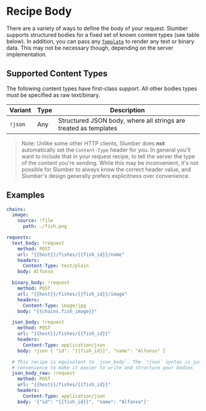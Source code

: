 # Recipe Body

There are a variety of ways to define the body of your request. Slumber supports structured bodies for a fixed set of known content types (see table below). In addition, you can pass any [`Template`](./template.md) to render any text or binary data. This may not be necessary though, depending on the server implementation.

## Supported Content Types

The following content types have first-class support. All other bodies types must be specified as raw text/binary.

| Variant | Type | Description                                                      |
| ------- | ---- | ---------------------------------------------------------------- |
| `!json` | Any  | Structured JSON body, where all strings are treated as templates |

> Note: Unlike some other HTTP clients, Slumber does **not** automatically set the `Content-Type` header for you. In general you'll want to include that in your request recipe, to tell the server the type of the content you're sending. While this may be inconvenient, it's not possible for Slumber to always know the correct header value, and Slumber's design generally prefers explicitness over convenience.

## Examples

```yaml
chains:
  image:
    source: !file
      path: ./fish.png

requests:
  text_body: !request
    method: POST
    url: "{{host}}/fishes/{{fish_id}}/name"
    headers:
      Content-Type: text/plain
    body: Alfonso

  binary_body: !request
    method: POST
    url: "{{host}}/fishes/{{fish_id}}/image"
    headers:
      Content-Type: image/jpg
    body: "{{chains.fish_image}}"

  json_body: !request
    method: POST
    url: "{{host}}/fishes/{{fish_id}}"
    headers:
      Content-Type: application/json
    body: !json { "id": "{{fish_id}}", "name": "Alfonso" }

  # This recipe is equivalent to `json_body`. The `!json` syntax is just
  # convenience to make it easier to write and structure your bodies
  json_body_raw: !request
    method: POST
    url: "{{host}}/fishes/{{fish_id}}"
    headers:
      Content-Type: application/json
    body: '{"id": "{{fish_id}}", "name": "Alfonso"}'
```
